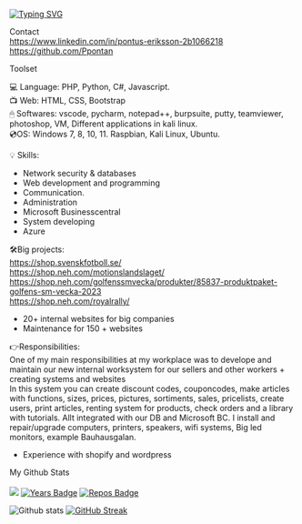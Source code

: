 [![Typing SVG](https://readme-typing-svg.demolab.com/?lines=Pontus+Eriksson+sytem+developer)](https://git.io/typing-svg)

Contact<br>
https://www.linkedin.com/in/pontus-eriksson-2b1066218
https://github.com/Ppontan
    
Toolset<br>

<g-emoji class="g-emoji" alias="point_right" fallback-src="https://github.githubassets.com/images/icons/emoji/unicode/1f449.png">💻</g-emoji> Language: PHP, Python, C#, Javascript.<br>
<g-emoji class="g-emoji" alias="point_right" fallback-src="https://github.githubassets.com/images/icons/emoji/unicode/1f449.png">📺</g-emoji> Web: HTML, CSS, Bootstrap<br>
<g-emoji class="g-emoji" alias="point_right" fallback-src="https://github.githubassets.com/images/icons/emoji/unicode/1f449.png">🖱</g-emoji> Softwares: vscode, pycharm, notepad++, burpsuite, putty, teamviewer, photoshop, VM, Different applications in kali linux. <br>
<g-emoji class="g-emoji" alias="point_right" fallback-src="https://github.githubassets.com/images/icons/emoji/unicode/1f449.png">💿</g-emoji>OS: Windows 7, 8, 10, 11. Raspbian, Kali Linux, Ubuntu.<br>


<g-emoji class="g-emoji" alias="point_right" fallback-src="https://github.githubassets.com/images/icons/emoji/unicode/1f449.png">💡</g-emoji> Skills:
* Network security & databases
* Web development and programming
* Communication.
* Administration
* Microsoft Businesscentral
* System developing
* Azure 

<g-emoji class="g-emoji" alias="point_right" fallback-src="https://github.githubassets.com/images/icons/emoji/unicode/1f449.png">🛠</g-emoji>Big projects:<br>
https://shop.svenskfotboll.se/<br>
https://shop.neh.com/motionslandslaget/<br>
https://shop.neh.com/golfenssmvecka/produkter/85837-produktpaket-golfens-sm-vecka-2023<br>
https://shop.neh.com/royalrally/<br>

* 20+ internal websites for big companies <br>
* Maintenance for 150 + websites

<g-emoji class="g-emoji" alias="point_right" fallback-src="https://github.githubassets.com/images/icons/emoji/unicode/1f449.png">👉</g-emoji>Responsibilities:<br>
One of my main responsibilities at my workplace was to develope and maintain our new internal worksystem for our sellers and other workers + creating systems and websites<br>
In this system you can create discount codes, couponcodes, make articles with functions, sizes, prices, pictures, sortiments, sales, pricelists, create users, print articles, renting system for products, check orders and a library with tutorials. Allt integrated with our DB and Microsoft BC.
I install and repair/upgrade computers, printers, speakers, wifi systems, Big led monitors, example Bauhausgalan. 

+ Experience with shopify and wordpress

My Github Stats<br>  
![](https://komarev.com/ghpvc/?username=Ppontan) [![Years Badge](https://badges.pufler.dev/years/Ppontan)](https://badges.pufler.dev) [![Repos Badge](https://badges.pufler.dev/repos/pPontan)](https://badges.pufler.dev) 


![Github stats](https://github-readme-stats.vercel.app/api?username=Ppontan) [![GitHub Streak](https://streak-stats.demolab.com/?user=Ppontan)](https://git.io/streak-stats)
